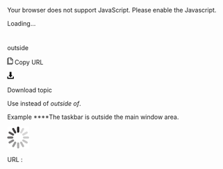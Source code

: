 Your browser does not support JavaScript. Please enable the Javascript.

Loading...

# 

outside

![Copy URL](outside_files/Copy.png)
Copy URL

![Download](outside_files/Download.png)

Download topic

Use instead of *outside of*.

Example ****The taskbar is outside the main window area. 

![In progress](outside_files/activity-large.gif)

URL :
